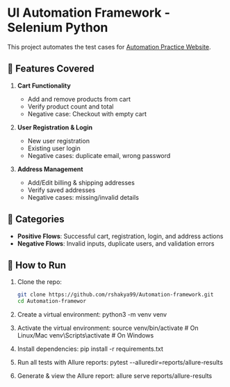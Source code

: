 # UI Automation Framework - Selenium Python

This project automates the test cases for [Automation Practice Website](https://practice.automationtesting.in/).

## 📂 Features Covered
1. **Cart Functionality**
   - Add and remove products from cart
   - Verify product count and total
   - Negative case: Checkout with empty cart

2. **User Registration & Login**
   - New user registration
   - Existing user login
   - Negative cases: duplicate email, wrong password

3. **Address Management**
   - Add/Edit billing & shipping addresses
   - Verify saved addresses
   - Negative cases: missing/invalid details

## 🧪 Categories
- **Positive Flows**: Successful cart, registration, login, and address actions
- **Negative Flows**: Invalid inputs, duplicate users, and validation errors

## 🚀 How to Run
1. Clone the repo:
   ```bash
   git clone https://github.com/rshakya99/Automation-framework.git
   cd Automation-framewor
2. Create a virtual environment:
   python3 -m venv venv

3. Activate the virtual environment:
   source venv/bin/activate   # On Linux/Mac
   venv\Scripts\activate      # On Windows

4. Install dependencies:
   pip install -r requirements.txt
   
5. Run all tests with Allure reports:
   pytest --alluredir=reports/allure-results

6. Generate & view the Allure report:
    allure serve reports/allure-results






   
  
   



